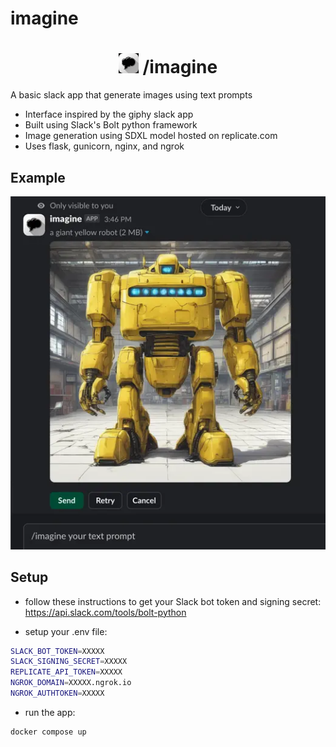 # imagine
<h1 align="center"><img src="https://raw.githubusercontent.com/richardqhill/imagine/main/docs/static/imagine.webp" alt="imagine logo" width="32"/>   /imagine</h1>

A basic slack app that generate images using text prompts
- Interface inspired by the giphy slack app
- Built using Slack's Bolt python framework
- Image generation using SDXL model hosted on replicate.com
- Uses flask, gunicorn, nginx, and ngrok



## Example

<img src="https://raw.githubusercontent.com/richardqhill/imagine/main/docs/static/example.webp">

## Setup

* follow these instructions to get your Slack bot token and signing secret: 
 https://api.slack.com/tools/bolt-python

* setup your .env file:
```bash
SLACK_BOT_TOKEN=XXXXX
SLACK_SIGNING_SECRET=XXXXX
REPLICATE_API_TOKEN=XXXXX
NGROK_DOMAIN=XXXXX.ngrok.io
NGROK_AUTHTOKEN=XXXXX
```

* run the app:
```bash
docker compose up
```